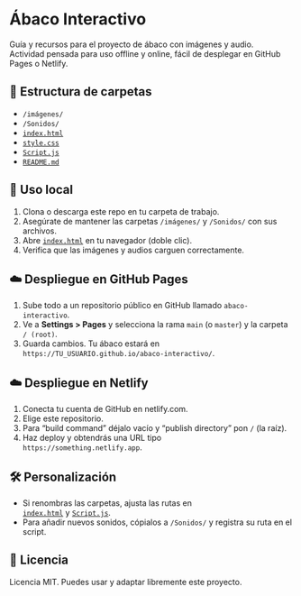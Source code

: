 # Ábaco Interactivo

Guía y recursos para el proyecto de ábaco con imágenes y audio.  
Actividad pensada para uso offline y online, fácil de desplegar en GitHub Pages o Netlify.

## 📁 Estructura de carpetas

- `/imágenes/`  
- `/Sonidos/`  
- [`index.html`](index.html)  
- [`style.css`](style.css)  
- [`Script.js`](Script.js)  
- [`README.md`](README.md)  

## 🚀 Uso local

1. Clona o descarga este repo en tu carpeta de trabajo.  
2. Asegúrate de mantener las carpetas `/imágenes/` y `/Sonidos/` con sus archivos.  
3. Abre [`index.html`](index.html) en tu navegador (doble clic).  
4. Verifica que las imágenes y audios carguen correctamente.

## ☁️ Despliegue en GitHub Pages

1. Sube todo a un repositorio público en GitHub llamado `abaco-interactivo`.  
2. Ve a **Settings > Pages** y selecciona la rama `main` (o `master`) y la carpeta `/ (root)`.  
3. Guarda cambios. Tu ábaco estará en  
   `https://TU_USUARIO.github.io/abaco-interactivo/`.

## ☁️ Despliegue en Netlify

1. Conecta tu cuenta de GitHub en netlify.com.  
2. Elige este repositorio.  
3. Para “build command” déjalo vacío y “publish directory” pon `/` (la raíz).  
4. Haz deploy y obtendrás una URL tipo  
   `https://something.netlify.app`.

## 🛠️ Personalización

- Si renombras las carpetas, ajusta las rutas en  
  [`index.html`](index.html) y [`Script.js`](Script.js).  
- Para añadir nuevos sonidos, cópialos a `/Sonidos/` y registra su ruta en el script.

## 📄 Licencia

Licencia MIT. Puedes usar y adaptar libremente este proyecto.  
